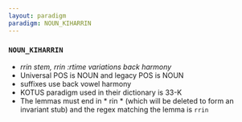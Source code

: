 ```yaml
---
layout: paradigm
paradigm: NOUN_KIHARRIN
---
```

### ` NOUN_KIHARRIN `

* _rrin stem, rrin :rtime variations back harmony_
* Universal POS is NOUN and legacy POS is NOUN
* suffixes use back vowel harmony
* KOTUS paradigm used in their dictionary is 33-K
* The lemmas must end in * rin * (which will be deleted to form an invariant stub) and the regex matching the lemma is ` rrin `
